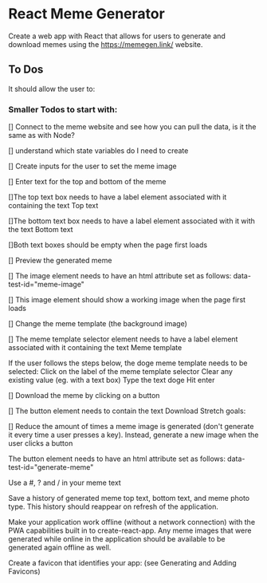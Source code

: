 # React Meme Generator

Create a web app with React that allows for users to generate and download memes using the https://memegen.link/ website.

## To Dos

It should allow the user to:

### Smaller Todos to start with:

[] Connect to the meme website and see how you can pull the data, is it the same as with Node?

[] understand which state variables do I need to create

[] Create inputs for the user to set the meme image

[] Enter text for the top and bottom of the meme

[]The top text box needs to have a label element associated with it containing the text Top text

[]The bottom text box needs to have a label element associated with it with the text Bottom text

[]Both text boxes should be empty when the page first loads

[] Preview the generated meme

[] The image element needs to have an html attribute set as follows: data-test-id="meme-image"

[] This image element should show a working image when the page first loads

[] Change the meme template (the background image)

[] The meme template selector element needs to have a label element associated with it containing the text Meme template

If the user follows the steps below, the doge meme template needs to be selected:
Click on the label of the meme template selector
Clear any existing value (eg. with a text box)
Type the text doge
Hit enter

[] Download the meme by clicking on a button

[] The button element needs to contain the text Download
Stretch goals:

[] Reduce the amount of times a meme image is generated (don't generate it every time a user presses a key). Instead, generate a new image when the user clicks a button

The button element needs to have an html attribute set as follows: data-test-id="generate-meme"

Use a #, ? and / in your meme text

Save a history of generated meme top text, bottom text, and meme photo type. This history should reappear on refresh of the application.

Make your application work offline (without a network connection) with the PWA capabilities built in to create-react-app. Any meme images that were generated while online in the application should be available to be generated again offline as well.

Create a favicon that identifies your app: (see Generating and Adding Favicons)
